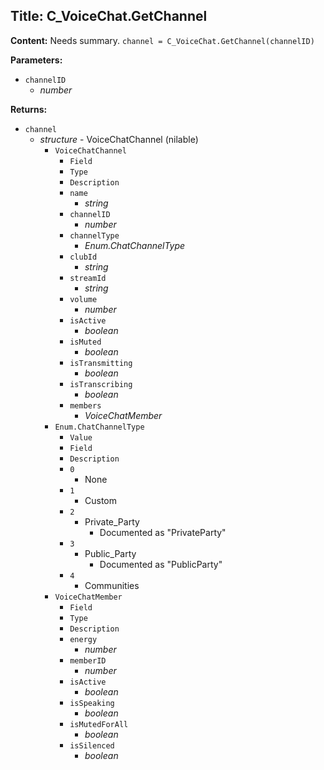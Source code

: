 ## Title: C_VoiceChat.GetChannel

**Content:**
Needs summary.
`channel = C_VoiceChat.GetChannel(channelID)`

**Parameters:**
- `channelID`
  - *number*

**Returns:**
- `channel`
  - *structure* - VoiceChatChannel (nilable)
    - `VoiceChatChannel`
      - `Field`
      - `Type`
      - `Description`
      - `name`
        - *string*
      - `channelID`
        - *number*
      - `channelType`
        - *Enum.ChatChannelType*
      - `clubId`
        - *string*
      - `streamId`
        - *string*
      - `volume`
        - *number*
      - `isActive`
        - *boolean*
      - `isMuted`
        - *boolean*
      - `isTransmitting`
        - *boolean*
      - `isTranscribing`
        - *boolean*
      - `members`
        - *VoiceChatMember*
    - `Enum.ChatChannelType`
      - `Value`
      - `Field`
      - `Description`
      - `0`
        - None
      - `1`
        - Custom
      - `2`
        - Private_Party
          - Documented as "PrivateParty"
      - `3`
        - Public_Party
          - Documented as "PublicParty"
      - `4`
        - Communities
    - `VoiceChatMember`
      - `Field`
      - `Type`
      - `Description`
      - `energy`
        - *number*
      - `memberID`
        - *number*
      - `isActive`
        - *boolean*
      - `isSpeaking`
        - *boolean*
      - `isMutedForAll`
        - *boolean*
      - `isSilenced`
        - *boolean*